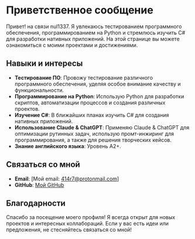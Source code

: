 # Приветственное сообщение

Привет! на связи nul1337. Я увлекаюсь тестированием программного обеспечения, программированием на Python и стремлюсь изучить C# для разработки нативных приложений. На этой странице вы можете ознакомиться с моими проектами и достижениями.

## Навыки и интересы

- **Тестирование ПО**: Провожу тестирование различного программного обеспечения, уделяя особое внимание качеству и функциональности.
- **Программирование на Python**: Использую Python для разработки скриптов, автоматизации процессов и создания различных проектов.
- **Изучение C#**: В ближайших планах изучить C# для создания нативных приложений.
- **Использование Claude & ChatGPT**: Применяю Claude & ChatGPT для оптимизации рутинных задач, использую промт-инжиринг для программирования, а также для решения творческих кейсов.
- **Знание английского языка**: Уровень A2+.


## Связаться со мной

- **Email**: [Мой email: 414r7@protonmail.com]
- **GitHub**: [Мой GitHub](https://github.com/killerbe?tab=repositories)

## Благодарности

Спасибо за посещение моего профиля! Я всегда открыт для новых проектов и интересных коллабораций. Если у вас есть идеи или предложения, не стесняйтесь связаться со мной!
